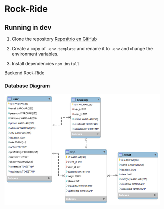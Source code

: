 # Rock-Ride

## Running in dev
1. Clone the repository
[Repositrio en GitHub](https://github.com/No-Country/c16-115-n-javascript.git)

2. Create a copy of `.env.template` and rename it to `.env` and change the environment variables.

3. Install dependencies `npm install`

Backend Rock-Ride

### Database Diagram

![Database Diagram](./database/model_rock-ride.png)